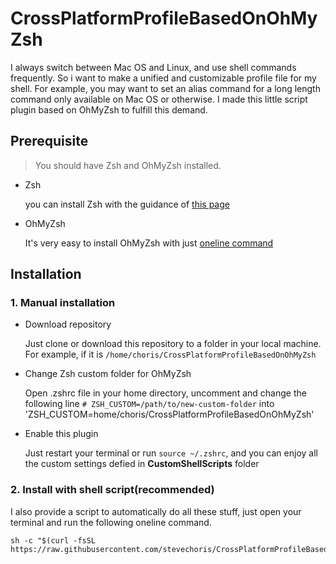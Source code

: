 # CrossPlatformProfileBasedOnOhMyZsh

I always switch between Mac OS and Linux, and use shell commands frequently. So i want to make a unified and customizable profile file for my shell. For example, you may want to set an alias command for a long length command only available on Mac OS or otherwise. I made this little script plugin based on OhMyZsh to fulfill this demand.

## Prerequisite

> You should have Zsh and OhMyZsh installed.

- Zsh 

  you can install Zsh with the guidance of [this page](https://github.com/robbyrussell/oh-my-zsh/wiki)


- OhMyZsh

  It's very easy to install OhMyZsh with just [oneline command](http://ohmyz.sh/)


## Installation

### 1. Manual installation

- Download repository

  Just clone or download this repository to a folder in your local machine. For example, if it is `/home/choris/CrossPlatformProfileBasedOnOhMyZsh`

- Change Zsh custom folder for OhMyZsh

  Open .zshrc file in your home directory, uncomment and change the following line
  `# ZSH_CUSTOM=/path/to/new-custom-folder`
  into
  'ZSH_CUSTOM=home/choris/CrossPlatformProfileBasedOnOhMyZsh'

- Enable this plugin

  Just restart your terminal or run `source ~/.zshrc`, and you can enjoy all the custom settings defied in **CustomShellScripts** folder

### 2. Install with shell script(recommended)

I also provide a script to automatically do all these stuff, just open your terminal and run the following oneline command.

```
sh -c "$(curl -fsSL https://raw.githubusercontent.com/stevechoris/CrossPlatformProfileBasedOnOhMyZsh/master/tools/install.sh)"
```

